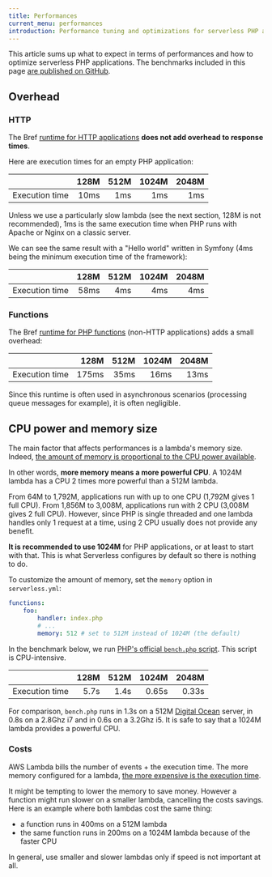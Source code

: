 ```yaml
---
title: Performances
current_menu: performances
introduction: Performance tuning and optimizations for serverless PHP applications on AWS Lambda.
---
```


This article sums up what to expect in terms of performances and how to optimize serverless PHP applications. The benchmarks included in this page [are published on GitHub](https://github.com/brefphp/benchmarks).

## Overhead

### HTTP

The Bref [runtime for HTTP applications](/docs/runtimes/http.md) **does not add overhead to response times**.

Here are execution times for an empty PHP application:

|                  | 128M  | 512M | 1024M | 2048M |
|------------------|------:|-----:|------:|------:|
| Execution time   |  10ms |  1ms |   1ms |   1ms |

Unless we use a particularly slow lambda (see the next section, 128M is not recommended), 1ms is the same execution time when PHP runs with Apache or Nginx on a classic server.

We can see the same result with a "Hello world" written in Symfony (4ms being the minimum execution time of the framework):

|                  | 128M  | 512M | 1024M | 2048M |
|------------------|------:|-----:|------:|------:|
| Execution time   |  58ms |  4ms |   4ms |   4ms |

### Functions

The Bref [runtime for PHP functions](/docs/runtimes/function.md) (non-HTTP applications) adds a small overhead:

|                  | 128M  | 512M | 1024M | 2048M |
|------------------|------:|-----:|------:|------:|
| Execution time   | 175ms | 35ms |  16ms |  13ms |

Since this runtime is often used in asynchronous scenarios (processing queue messages for example), it is often negligible.

## CPU power and memory size

The main factor that affects performances is a lambda's memory size. Indeed, [the amount of memory is proportional to the CPU power available](https://docs.aws.amazon.com/lambda/latest/dg/resource-model.html).

In other words, **more memory means a more powerful CPU**. A 1024M lambda has a CPU 2 times more powerful than a 512M lambda.

From 64M to 1,792M, applications run with up to one CPU (1,792M gives 1 full CPU). From 1,856M to 3,008M, applications run with 2 CPU (3,008M gives 2 full CPU). However, since PHP is single threaded and one lambda handles only 1 request at a time, using 2 CPU usually does not provide any benefit.

**It is recommended to use 1024M** for PHP applications, or at least to start with that. This is what Serverless configures by default so there is nothing to do.

To customize the amount of memory, set the `memory` option in `serverless.yml`:

```yaml
functions:
    foo:
        handler: index.php
        # ...
        memory: 512 # set to 512M instead of 1024M (the default)
```

In the benchmark below, we run [PHP's official `bench.php` script](https://github.com/php/php-src/blob/master/Zend/bench.php). This script is CPU-intensive.

|                  | 128M  | 512M | 1024M | 2048M |
|------------------|------:|-----:|------:|------:|
| Execution time   |  5.7s | 1.4s | 0.65s | 0.33s |

For comparison, `bench.php` runs in 1.3s on a 512M [Digital Ocean](https://www.digitalocean.com/) server, in 0.8s on a 2.8Ghz i7 and in 0.6s on a 3.2Ghz i5. It is safe to say that a 1024M lambda provides a powerful CPU.

### Costs

AWS Lambda bills the number of events + the execution time. The more memory configured for a lambda, [the more expensive is the execution time](https://aws.amazon.com/lambda/pricing/).

It might be tempting to lower the memory to save money. However a function might run slower on a smaller lambda, cancelling the costs savings. Here is an example where both lambdas cost the same thing:

- a function runs in 400ms on a 512M lambda
- the same function runs in 200ms on a 1024M lambda because of the faster CPU

In general, use smaller and slower lambdas only if speed is not important at all.
